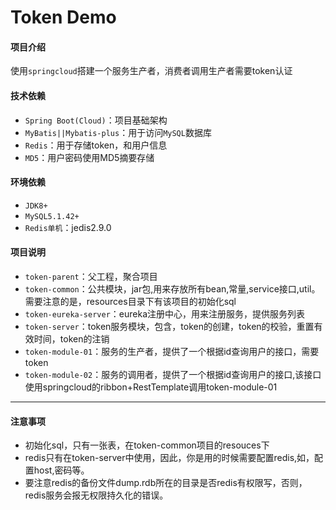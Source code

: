 # Token Demo

#### 项目介绍
使用`springcloud`搭建一个服务生产者，消费者调用生产者需要token认证

#### 技术依赖 ####

- `Spring Boot(Cloud)`：项目基础架构
- `MyBatis||Mybatis-plus`：用于访问`MySQL`数据库 
- `Redis`：用于存储token，和用户信息
- `MD5`：用户密码使用MD5摘要存储

#### 环境依赖 ####

- `JDK8+`
- `MySQL5.1.42+`
- `Redis单机`：jedis2.9.0

#### 项目说明 ####

- `token-parent`：父工程，聚合项目
- `token-common`：公共模块，jar包,用来存放所有bean,常量,service接口,util。需要注意的是，resources目录下有该项目的初始化sql
- `token-eureka-server`：eureka注册中心，用来注册服务，提供服务列表
- `token-server`：token服务模块，包含，token的创建，token的校验，重置有效时间，token的注销
- `token-module-01`：服务的生产者，提供了一个根据id查询用户的接口，需要token
- `token-module-02`：服务的调用者，提供了一个根据id查询用户的接口,该接口使用springcloud的ribbon+RestTemplate调用token-module-01

------

#### 注意事项 ####

- 初始化sql，只有一张表，在token-common项目的resouces下
- redis只有在token-server中使用，因此，你是用的时候需要配置redis,如，配置host,密码等。
- 要注意redis的备份文件dump.rdb所在的目录是否redis有权限写，否则，redis服务会报无权限持久化的错误。
